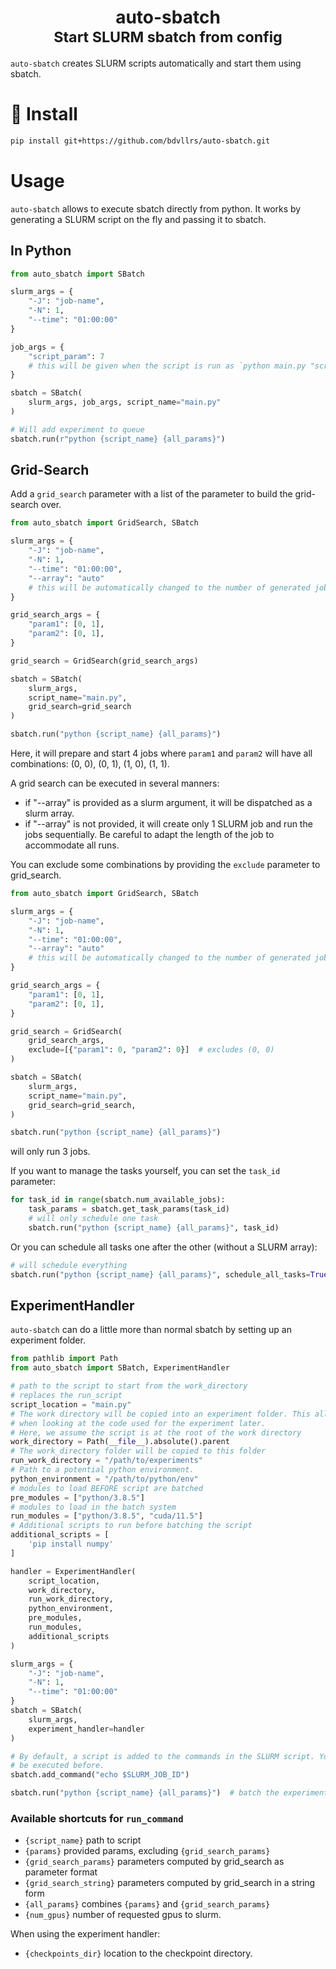 <div align="center">
    <h1>auto-sbatch<br><small>Start SLURM sbatch from config</small></h1>
</div>

`auto-sbatch` creates SLURM scripts automatically and start them using sbatch.

# 🚀 Install

```bash
pip install git+https://github.com/bdvllrs/auto-sbatch.git
```

# Usage

`auto-sbatch` allows to execute sbatch directly from python.
It works by generating a SLURM script on the fly and passing it to sbatch.

## In Python

```python
from auto_sbatch import SBatch

slurm_args = {
    "-J": "job-name",
    "-N": 1,
    "--time": "01:00:00"
}

job_args = {
    "script_param": 7
    # this will be given when the script is run as `python main.py "script_param=7"`
}

sbatch = SBatch(
    slurm_args, job_args, script_name="main.py"
)

# Will add experiment to queue
sbatch.run(r"python {script_name} {all_params}")  
```

## Grid-Search

Add a `grid_search` parameter with a list of the parameter to build the
grid-search over.

```python
from auto_sbatch import GridSearch, SBatch

slurm_args = {
    "-J": "job-name",
    "-N": 1,
    "--time": "01:00:00",
    "--array": "auto"
    # this will be automatically changed to the number of generated jobs.
}

grid_search_args = {
    "param1": [0, 1],
    "param2": [0, 1],
}

grid_search = GridSearch(grid_search_args)

sbatch = SBatch(
    slurm_args,
    script_name="main.py",
    grid_search=grid_search
)

sbatch.run("python {script_name} {all_params}")
```

Here, it will prepare and start 4 jobs where `param1` and `param2` will have
all combinations: (0, 0), (0, 1), (1, 0), (1, 1).

A grid search can be executed in several manners:

- if "--array" is provided as a slurm argument, it will be dispatched as a
  slurm array.
- if "--array" is not provided, it will create only 1 SLURM job and run the
  jobs sequentially. Be careful to adapt the
  length of the job to accommodate all runs.

You can exclude some combinations by providing the `exclude`
parameter to grid_search.

```python
from auto_sbatch import GridSearch, SBatch

slurm_args = {
    "-J": "job-name",
    "-N": 1,
    "--time": "01:00:00",
    "--array": "auto"
    # this will be automatically changed to the number of generated jobs.
}

grid_search_args = {
    "param1": [0, 1],
    "param2": [0, 1],
}

grid_search = GridSearch(
    grid_search_args,
    exclude=[{"param1": 0, "param2": 0}]  # excludes (0, 0)
)

sbatch = SBatch(
    slurm_args,
    script_name="main.py",
    grid_search=grid_search,
)

sbatch.run("python {script_name} {all_params}")
```

will only run 3 jobs.

If you want to manage the tasks yourself, you can set the `task_id` parameter:

```python
for task_id in range(sbatch.num_available_jobs):
    task_params = sbatch.get_task_params(task_id)
    # will only schedule one task
    sbatch.run("python {script_name} {all_params}", task_id)
```

Or you can schedule all tasks one after the other (without a SLURM array):

```python
# will schedule everything
sbatch.run("python {script_name} {all_params}", schedule_all_tasks=True)
```

## ExperimentHandler

`auto-sbatch` can do a little more than normal sbatch by setting up an
experiment folder.

```python
from pathlib import Path
from auto_sbatch import SBatch, ExperimentHandler

# path to the script to start from the work_directory
# replaces the run_script
script_location = "main.py"
# The work directory will be copied into an experiment folder. This allows reproducibility
# when looking at the code used for the experiment later.
# Here, we assume the script is at the root of the work directory
work_directory = Path(__file__).absolute().parent
# The work_directory folder will be copied to this folder
run_work_directory = "/path/to/experiments"
# Path to a potential python environment.
python_environment = "/path/to/python/env"
# modules to load BEFORE script are batched
pre_modules = ["python/3.8.5"]
# modules to load in the batch system
run_modules = ["python/3.8.5", "cuda/11.5"]
# Additional scripts to run before batching the script
additional_scripts = [
    'pip install numpy'
]

handler = ExperimentHandler(
    script_location,
    work_directory,
    run_work_directory,
    python_environment,
    pre_modules,
    run_modules,
    additional_scripts
)

slurm_args = {
    "-J": "job-name",
    "-N": 1,
    "--time": "01:00:00"
}
sbatch = SBatch(
    slurm_args,
    experiment_handler=handler
)

# By default, a script is added to the commands in the SLURM script. You can add other commands that will
# be executed before.
sbatch.add_command("echo $SLURM_JOB_ID")

sbatch.run("python {script_name} {all_params}")  # batch the experiment!
```

### Available shortcuts for `run_command`

- `{script_name}` path to script
- `{params}` provided params, excluding `{grid_search_params}`
- `{grid_search_params}` parameters computed by grid_search as parameter format
- `{grid_search_string}` parameters computed by grid_search in a string form
- `{all_params}` combines `{params}` and `{grid_search_params}`
- `{num_gpus}` number of requested gpus to slurm.

When using the experiment handler:

- `{checkpoints_dir}` location to the checkpoint directory.
